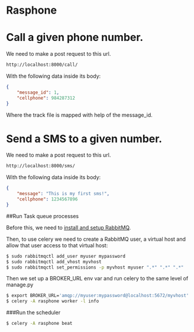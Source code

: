 # Rasphone

# Call a given phone number.

We need to make a post request to this url.

```bash
http://localhost:8000/call/
```

With the following data inside its body:

```json
{
    "message_id": 1,
    "cellphone": 984287312
}
```

Where the track file is mapped with help of the message_id.

# Send a SMS to a given number.

We need to make a post request to this url.

```bash
http://localhost:8000/sms/
```

With the following data inside its body:

```json
{
    "message": "This is my first sms!",
    "cellphone": 1234567896
}
```

##Run Task queue processes

Before this, we need to [install and setup RabbitMQ](http://celery.readthedocs.org/en/latest/getting-started/brokers/rabbitmq.html#setting-up-rabbitmq).

Then, to use celery we need to create a RabbitMQ user, a virtual host and allow that user access to that virtual host:

```bash
$ sudo rabbitmqctl add_user myuser mypassword
$ sudo rabbitmqctl add_vhost myvhost
$ sudo rabbitmqctl set_permissions -p myvhost myuser ".*" ".*" ".*"
```

Then we set up a BROKER_URL env var and run celery to the same level of manage.py

```bash
$ export BROKER_URL='amqp://myuser:mypassword@localhost:5672/myvhost'
$ celery -A rasphone worker -l info
```

###Run the scheduler

```bash
$ celery -A rasphone beat
```